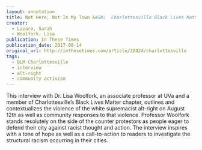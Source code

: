 ```yaml
---
layout: annotation
title: Not Here, Not In My Town &#58;  Charlottesville Black Lives Matter on the Meaning of Community Defense
creator:
  - Lazare, Sarah
  - Woolfork, Lisa
publication: In These Times
publication_date: 2017-08-14
original_url: http://inthesetimes.com/article/20424/charlottesville
tags:
  - BLM Charlottesville
  - interview
  - alt-right
  - community activism
---
```

This interview with Dr. Lisa Woolfork, an associate professor at UVa and a member of Charlottesville’s Black Lives Matter chapter, outlines and contextualizes the violence of the white supremacist alt-right on August 12th as well as community responses to that violence. Professor Woolfork stands resolutely on the side of the counter protestors as people eager to defend their city against racist thought and action. The interview inspires with a tone of hope as well as a call-to-action to readers to investigate the structural racism occurring in their cities.
